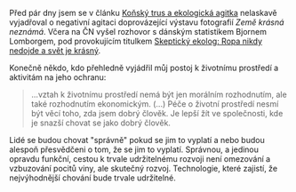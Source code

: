 <!-- dcterms:identifier = riderweblog#231 -->
<!-- dcterms:title = Ekoagitka ještě jednou, tentokrát po dobrém -->
<!-- dcterms:abstract = Konečně ekolog, pod jehož názory se podepíšu. -->
<!-- np9:categoryId = 1 -->
<!-- x4w:category = Koně -->
<!-- np9:authorId = 1 -->
<!-- np9:authorEmail = michal.valasek@altairis.cz -->
<!-- dcterms:creator = Michal Altair Valášek -->
<!-- dcterms:created = 2006-10-29T15:42:32.217+01:00 -->
<!-- dcterms:dateAccepted = 2006-10-29T15:42:32.217+01:00 -->

Před pár dny jsem se v článku [Koňský trus a ekologická agitka](https://www.weblog.rider.cz/Articles/230-konsky-trus-a-ekologicka-agitka.aspx) nelaskavě vyjadřoval o negativní agitaci doprovázející výstavu fotografií *Země krásná neznámá*. Včera na ČN vyšel rozhovor s dánským statistikem Bjornem Lomborgem, pod provokujícím titulkem [Skeptický ekolog: Ropa nikdy nedojde a svět je krásný](http://cestovani.idnes.cz/skepticky-ekolog-ropa-nikdy-nedojde-a-svet-je-krasny-f91-/igsvet.asp?c=A061027_184125_igsvet_tom).

Konečně někdo, kdo přehledně vyjádřil můj postoj k životnímu prostředí a aktivitám na jeho ochranu:

> ...vztah k životnímu prostředí nemá být jen morálním rozhodnutím, ale také rozhodnutím ekonomickým. (...) Péče o životní prostředí nesmí být věcí toho, zda jsem dobrý člověk. Je lepší žít ve společnosti, kde je snazší chovat se jako dobrý člověk.

Lidé se budou chovat "správně" pokud se jim to vyplatí a nebo budou alespoň přesvědčeni o tom, že se jim to vyplatí. Správnou, a jedinou opravdu funkční, cestou k trvale udržitelnému rozvoji není omezování a vzbuzování pocitů viny, ale skutečný rozvoj. Technologie, které zajistí, že nejvýhodnější chování bude trvale udržitelné.
